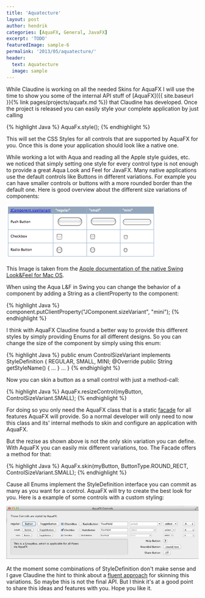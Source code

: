 ```yaml
---
title: 'Aquatecture'
layout: post
author: hendrik
categories: [AquaFX, General, JavaFX]
excerpt: 'TODO'
featuredImage: sample-6
permalink: '2013/05/aquatecture/'
header:
  text: Aquatecture
  image: sample
---
```

While Claudine is working on all the needed Skins for AquaFX I will use the time to show you some of the internal API stuff of [AquaFX]({{ site.baseurl }}{% link pages/projects/aquafx.md %}) that Claudine has developed. Once the project is released you can easily style your complete application by just calling

{% highlight Java %}
AquaFx.style();
{% endhighlight %}

This will set the CSS Styles for all controls that are supported by AquaFX for you. Once this is done your application should look like a native one.

While working a lot with Aqua and reading all the Apple style guides, etc. we noticed that simply setting one style for every control type is not enough to provide a great Aqua Look and Feel for JavaFX. Many native applications use the default controls like Buttons in different variations. For example you can have smaller controls or buttons with a more rounded border than the default one. Here is good overview about the different size variations of components:

![sizeVariant](/assets/posts/guigarage-legacy/sizeVariant.png)

This Image is taken from the [Apple documentation of the native Swing Look&Feel for Mac OS](https://developer.apple.com/library/mac/#technotes/tn2007/tn2196.html).

When using the Aqua L&F in Swing you can change the behavior of a component by adding a String as a clientProperty to the component:

{% highlight Java %}
component.putClientProperty("JComponent.sizeVariant", "mini");
{% endhighlight %}

I think with AquaFX Claudine found a better way to provide this different styles by simply providing Enums for all different designs. So you can change the size of the component by simply using this enum:

{% highlight Java %}
public enum ControlSizeVariant implements StyleDefinition {
REGULAR,
SMALL,
MINI;
@Override public String getStyleName() {
...
}
...
}
{% endhighlight %}

Now you can skin a button as a small control with just a method-call:

{% highlight Java %}
AquaFx.resizeControl(myButton, ControlSizeVariant.SMALL);
{% endhighlight %}

For doing so you only need the AquaFX class that is a static [facade](http://en.wikipedia.org/wiki/Facade_pattern) for all features AquaFX will provide. So a normal developer will only need to now this class and its' internal methods to skin and configure an application with AquaFX.

But the rezise as shown above is not the only skin variation you can define. With AquaFX you can easily mix different variations, too. The Facade offers a method for that:

{% highlight Java %}
AquaFx.skin(myButton, ButtonType.ROUND_RECT, ControlSizeVariant.SMALL);
{% endhighlight %}

Cause all Enums implement the StyleDefinition interface you can commit as many as you want for a control. AquaFX will try to create the best look for you. Here is a example of some controls with a custom styling:

![custom](/assets/posts/guigarage-legacy/custom.jpg)

At the moment some combinations of StyleDefinition don't make sense and I gave Claudine the hint to think about a [fluent approach](http://en.wikipedia.org/wiki/Facade_pattern) for skinning this variations. So maybe this is not the final API. But I think it's at a good point to share this ideas and features with you. Hope you like it.
